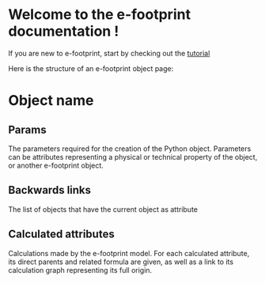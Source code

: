 # Welcome to the e-footprint documentation !

If you are new to e-footprint, start by checking out the [tutorial](tutorial_reformated.md)

Here is the structure of an e-footprint object page:

# Object name

## Params
The parameters required for the creation of the Python object. Parameters can be attributes representing a physical or technical property of the object, or another e-footprint object.

## Backwards links
The list of objects that have the current object as attribute

## Calculated attributes
Calculations made by the e-footprint model. For each calculated attribute, its direct parents and related formula are given, as well as a link to its calculation graph representing its full origin.